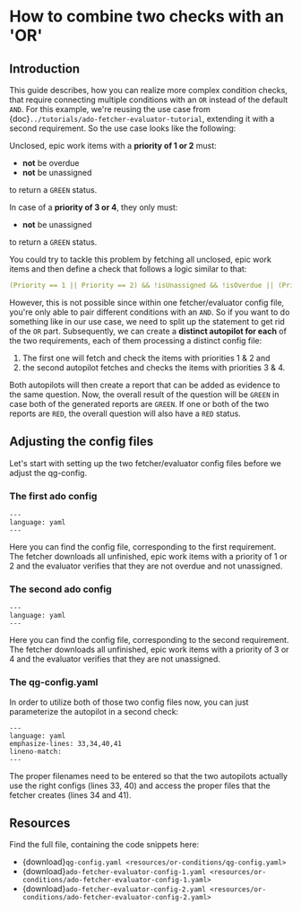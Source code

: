 # How to combine two checks with an 'OR'

## Introduction

This guide describes, how you can realize more complex condition checks, that require connecting multiple conditions with an `OR` instead of the default `AND`. For this example, we're reusing the use case from {doc}`../tutorials/ado-fetcher-evaluator-tutorial`, extending it with a second requirement. So the use case looks like the following:

Unclosed, epic work items with a **priority of 1 or 2** must:

- **not** be overdue
- **not** be unassigned

to return a `GREEN` status.

In case of a **priority of 3 or 4**, they only must:

- **not** be unassigned

to return a `GREEN` status.

You could try to tackle this problem by fetching all unclosed, epic work items and then define a check that follows a logic similar to that:

```yaml
(Priority == 1 || Priority == 2) && !isUnassigned && !isOverdue || (Priority == 3 || Priority == 4) && !isUnassigned
```

However, this is not possible since within one fetcher/evaluator config file, you're only able to pair different conditions with an `AND`.
So if you want to do something like in our use case, we need to split up the statement to get rid of the `OR` part. Subsequently, we can create a **distinct autopilot for each** of the two requirements, each of them processing a distinct config file:

1. The first one will fetch and check the items with priorities 1 & 2 and
2. the second autopilot fetches and checks the items with priorities 3 & 4.

Both autopilots will then create a report that can be added as evidence to the same question. Now, the overall result of the question will be `GREEN` in case both of the generated reports are `GREEN`. If one or both of the two reports are `RED`, the overall question will also have a `RED` status.

## Adjusting the config files

Let's start with setting up the two fetcher/evaluator config files before we adjust the qg-config.

### The first ado config

```{literalinclude} resources/or-conditions/ado-fetcher-evaluator-config-1.yaml
---
language: yaml
---
```

Here you can find the config file, corresponding to the first requirement.
The fetcher downloads all unfinished, epic work items with a priority of 1 or 2 and the evaluator verifies that they are not overdue and not unassigned.

### The second ado config

```{literalinclude} resources/or-conditions/ado-fetcher-evaluator-config-2.yaml
---
language: yaml
---
```

Here you can find the config file, corresponding to the second requirement.
The fetcher downloads all unfinished, epic work items with a priority of 3 or 4 and the evaluator verifies that they are not unassigned.

### The qg-config.yaml

In order to utilize both of those two config files now, you can just parameterize the autopilot in a second check:

```{literalinclude} resources/or-conditions/qg-config.yaml
---
language: yaml
emphasize-lines: 33,34,40,41
lineno-match:
---
```

The proper filenames need to be entered so that the two autopilots actually use the right configs (lines 33, 40) and access the proper files that the fetcher creates (lines 34 and 41).

## Resources

Find the full file, containing the code snippets here:

- {download}`qg-config.yaml <resources/or-conditions/qg-config.yaml>`
- {download}`ado-fetcher-evaluator-config-1.yaml <resources/or-conditions/ado-fetcher-evaluator-config-1.yaml>`
- {download}`ado-fetcher-evaluator-config-2.yaml <resources/or-conditions/ado-fetcher-evaluator-config-2.yaml>`

